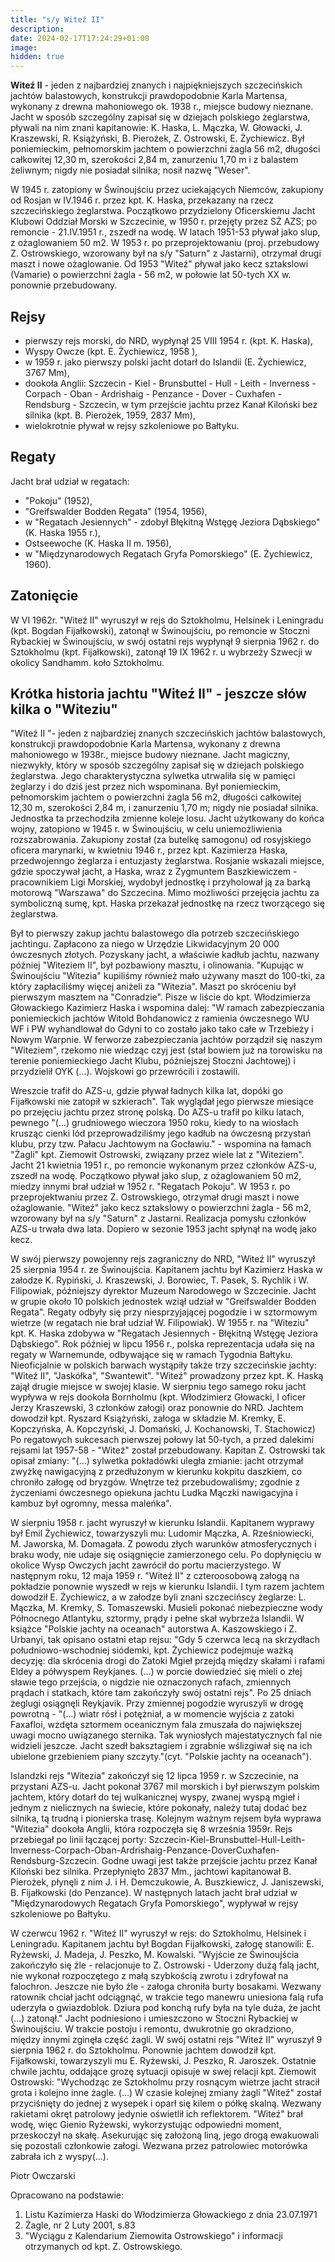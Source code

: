 ```yaml
---
title: "s/y Witeź II"
description: 
date: 2024-02-17T17:24:29+01:00
image: 
hidden: true
---
```


**Witeź II** - jeden z najbardziej znanych i najpiękniejszych szczecińskich jachtów balastowych, konstrukcji prawdopodobnie Karla Martensa, wykonany z drewna mahoniowego ok. 1938 r., miejsce budowy nieznane. Jacht w sposób szczególny zapisał się w dziejach polskiego żeglarstwa, pływali na nim znani kapitanowie: K. Haska, L. Mączka, W. Głowacki, J. Kraszewski, R. Książyński, B. Pierożek, Z. Ostrowski, E. Żychiewicz. Był poniemieckim, pełnomorskim jachtem o powierzchni żagla 56 m2, długości całkowitej 12,30 m, szerokości 2,84 m, zanurzeniu 1,70 m i z balastem żeliwnym; nigdy nie posiadał silnika; nosił nazwę "Weser". 

W 1945 r. zatopiony w Świnoujściu przez uciekających Niemców, zakupiony od Rosjan w IV.1946 r. przez kpt. K. Haska, przekazany na rzecz szczecińskiego żeglarstwa. Początkowo przydzielony Oficerskiemu Jacht Klubowi Oddział Morski w Szczecinie, w 1950 r. przejęty przez SŻ AZS; po remoncie - 21.IV.1951 r., zszedł na wodę. W latach 1951-53 pływał jako slup, z ożaglowaniem 50 m2. W 1953 r. po przeprojektowaniu (proj. przebudowy Z. Ostrowskiego, wzorowany był na s/y "Saturn" z Jastarni), otrzymał drugi maszt i nowe ożaglowanie. Od 1953 "Witeź" pływał jako kecz sztakslowi (Vamarie) o powierzchni żagla - 56 m2, w połowie lat 50-tych XX w. ponownie przebudowany. 

## Rejsy 

- pierwszy rejs morski, do NRD, wypłynął 25 VIII 1954 r. (kpt. K. Haska), 
- Wyspy Owcze (kpt. E. Żychiewicz, 1958 ), 
- w 1959 r. jako pierwszy polski jacht dotarł do Islandii (E. Żychiewicz, 3767 Mm), 
- dookoła Anglii: Szczecin - Kiel - Brunsbuttel - Hull - Leith - Inverness - Corpach - Oban - Ardrishaig - Penzance - Dover - Cuxhafen - Rendsburg - Szczecin, w tym przejście jachtu przez Kanał Kiloński bez silnika (kpt. B. Pierożek, 1959, 2837 Mm), 
- wielokrotnie pływał w rejsy szkoleniowe po Bałtyku. 

## Regaty

Jacht brał udział w regatach:
- "Pokoju" (1952),
- "Greifswalder Bodden Regata" (1954, 1956),
- w "Regatach Jesiennych" - zdobył Błękitną Wstęgę Jeziora Dąbskiego" (K. Haska 1955 r.), 
- Ostseewoche (K. Haska II m. 1956), 
- w "Międzynarodowych Regatach Gryfa Pomorskiego" (E. Żychiewicz, 1960). 

## Zatonięcie

W VI 1962r. "Witeź II" wyruszył w rejs do Sztokholmu, Helsinek i Leningradu (kpt. Bogdan Fijałkowski), zatonął w Świnoujściu, po remoncie w Stoczni Rybackiej w Świnoujściu, w swój ostatni rejs wypłynął 9 sierpnia 1962 r. do Sztokholmu (kpt. Fijałkowski), zatonął 19 IX 1962 r. u wybrzeży Szwecji w okolicy Sandhamm. koło Sztokholmu.

## Krótka historia jachtu "Witeź II" - jeszcze słów kilka o "Witeziu"

"Witeź II "- jeden z najbardziej znanych szczecińskich jachtów balastowych, konstrukcji prawdopodobnie Karla Martensa, wykonany z drewna mahoniowego w 1938r., miejsce budowy nieznane. Jacht magiczny, niezwykły, który w sposób szczególny zapisał się w dziejach polskiego żeglarstwa. Jego charakterystyczna sylwetka utrwaliła się w pamięci żeglarzy i do dziś jest przez nich wspominana. Był poniemieckim, pełnomorskim jachtem o powierzchni żagla 56 m2, długości całkowitej 12,30 m, szerokości 2,84 m, i zanurzeniu 1,70 m; nigdy nie posiadał silnika. Jednostka ta przechodziła zmienne koleje losu. Jacht użytkowany do końca wojny, zatopiono w 1945 r. w Świnoujściu, w celu uniemożliwienia rozszabrowania. Zakupiony został (za butelkę samogonu) od rosyjskiego oficera marynarki, w kwietniu 1946 r., przez kpt. Kazimierza Haska, przedwojenngo żeglarza i entuzjasty żeglarstwa. Rosjanie wskazali miejsce, gdzie spoczywał jacht, a Haska, wraz z Zygmuntem Baszkiewiczem - pracownikiem Ligi Morskiej, wydobył jednostkę i przyholował ją za barką motorową "Warszawa" do Szczecina. Mimo możliwości przejęcia jachtu za symboliczną sumę, kpt. Haska przekazał jednostkę na rzecz tworzącego się żeglarstwa.

Był to pierwszy zakup jachtu balastowego dla potrzeb szczecińskiego jachtingu. Zapłacono za niego w Urzędzie Likwidacyjnym 20 000 ówczesnych złotych. Pozyskany jacht, a właściwie kadłub jachtu, nazwany później "Witeziem II", był pozbawiony masztu, i olinowania. "Kupując w Świnoujściu "Witezia" kupiliśmy również mało używany maszt do 100-tki, za który zapłaciliśmy więcej aniżeli za "Witezia". Maszt po skróceniu był pierwszym masztem na "Conradzie". Pisze w liście do kpt. Włodzimierza Głowackiego Kazimierz Haska i wspomina dalej: "W ramach zabezpieczania poniemieckich jachtów Witold Bohdanowicz z ramienia ówczesnego WU WF i PW wyhandlował do Gdyni to co zostało jako tako całe w Trzebieży i Nowym Warpnie. W ferworze zabezpieczania jachtów porządził się naszym "Witeziem", rzekomo nie wiedząc czyj jest (stał bowiem już na torowisku na terenie poniemieckiego Jacht Klubu, późniejszej Stoczni Jachtowej) i przydzielił OYK (...). Wojskowi go przewrócili i zostawili.

Wreszcie trafił do AZS-u, gdzie pływał ładnych kilka lat, dopóki go Fijałkowski nie zatopił w szkierach". Tak wyglądał jego pierwsze miesiące po przejęciu jachtu przez stronę polską.
Do AZS-u trafił po kilku latach, pewnego "(...) grudniowego wieczora 1950 roku, kiedy to na wiosłach krusząc cienki lód przeprowadziliśmy jego kadłub na ówczesną przystań klubu, przy tzw. Pałacu Jachtowym na Gocławiu." - wspomina na łamach "Żagli" kpt. Ziemowit Ostrowski, związany przez wiele lat z "Witeziem".
Jacht 21 kwietnia 1951 r., po remoncie wykonanym przez członków AZS-u, zszedł na wodę. Początkowo pływał jako slup, z ożaglowaniem 50 m2, miedzy innymi brał udział w 1952 r. "Regatach Pokoju". W 1953 r. po przeprojektwaniu przez Z. Ostrowskiego, otrzymał drugi maszt i nowe ożaglowanie. "Witeź" jako kecz sztakslowy o powierzchni żagla - 56 m2, wzorowany był na s/y "Saturn" z Jastarni. Realizacja pomysłu członków AZS-u trwała dwa lata. Dopiero w sezonie 1953 jacht spłynął na wodę jako kecz.

W swój pierwszy powojenny rejs zagraniczny do NRD, "Witeź II" wyruszył 25 sierpnia 1954 r. ze Świnoujścia. Kapitanem jachtu był Kazimierz Haska w załodze K. Rypiński, J. Kraszewski, J. Borowiec, T. Pasek, S. Rychlik i W. Filipowiak, późniejszy dyrektor Muzeum Narodowego w Szczecinie. Jacht w grupie około 10 polskich jednostek wziął udział w "Greifswalder Bodden Regata". Regaty odbyły się przy niesprzyjającej pogodzie i w sztormowym wietrze (w regatach nie brał udział W. Filipowiak). W 1955 r. na "Witeziu" kpt. K. Haska zdobywa w "Regatach Jesiennych - Błękitną Wstęgę Jeziora Dąbskiego". Rok później w lipcu 1956 r., polska reprezentacja udała się na regaty w Warnemunde, odbywające się w ramach Tygodnia Bałtyku. Nieoficjalnie w polskich barwach wystąpiły także trzy szczecińskie jachty: "Witeź II", "Jaskółka", "Swantewit". "Witeź" prowadzony przez kpt. K. Haską zajął drugie miejsce w swojej klasie.
W sierpniu tego samego roku jacht wypływa w rejs dookoła Bornholmu (kpt. Włodzimierz Głowacki, I oficer Jerzy Kraszewski, 3 członków załogi) oraz ponownie do NRD. Jachtem dowodził kpt. Ryszard Książyński, załoga w składzie M. Kremky, E. Kopczyńska, A. Kopczyński, J. Domański, J.  Kochanowski, T. Stachowicz)
Po regatowych sukcesach pierwszej połowy lat 50-tych, a przed dalekimi rejsami lat 1957-58 - "Witeź" został przebudowany. Kapitan Z. Ostrowski tak opisał zmiany: "(...) sylwetka pokładówki uległa zmianie: jacht otrzymał zwyżkę nawigacyjną z przedłużonym w kierunku kokpitu daszkiem, co chroniło załogę od bryzgów. Wnętrze też przebudowaliśmy; zgodnie z życzeniami ówczesnego opiekuna jachtu Ludka Mączki nawigacyjna i kambuz był ogromny, messa maleńka".

W sierpniu 1958 r. jacht wyruszył w kierunku Islandii. Kapitanem wyprawy był Emil Żychiewicz, towarzyszyli mu: Ludomir Mączka, A. Rześniowiecki, M. Jaworska, M. Domagała. Z powodu złych warunków atmosferycznych i braku wody, nie udaje się osiągnięcie zamierzonego celu. Po dopłynięciu w okolice Wysp Owczych jacht zawrócił do portu macierzystego. W następnym roku, 12 maja 1959 r. "Witeź II" z czteroosobową załogą na pokładzie ponownie wyszedł w rejs w kierunku Islandii. I tym razem jachtem dowodził E. Żychiewicz, a w załodze byli znani szczecińscy żeglarze: L. Mączka, M. Kremky, S. Tomaszewski. Musieli pokonać niebezpieczne wody Północnego Atlantyku, sztormy, prądy i pełne skał wybrzeża Islandii. W książce "Polskie jachty na oceanach" autorstwa A. Kaszowskiego i Z. Urbanyi, tak opisano ostatni etap rejsu: "Gdy 5 czerwca lecą na skrzydłach południowo-wschodniej siódemki, kpt. Żychiewicz podejmuje ważką decyzję: dla skrócenia drogi do Zatoki Mgieł przejdą między skałami i rafami Eldey a półwyspem Reykjanes. (...) w porcie dowiedzieć się mieli o złej sławie tego przejścia, o nigdzie nie oznaczonych rafach, zmiennych prądach i statkach, które tam zakończyły swój ostatni rejs". Po 25 dniach żeglugi osiągnęli Reykjavik. Przy zmiennej pogodzie wyruszyli w drogę powrotną - "(...) wiatr rósł i potężniał, a w momencie wyjścia z zatoki Faxafloi, wzdęta sztormem oceanicznym fala zmuszała do największej uwagi mocno uwiązanego sternika. Tak wyniosłych majestatycznych fal nie widzieli jeszcze. Jacht szedł baksztagiem i zgrabnie wślizgiwał się na ich ubielone grzebieniem piany szczyty."(cyt. "Polskie jachty na oceanach").

Islandzki rejs "Witezia" zakończył się 12 lipca 1959 r. w Szczecinie, na przystani AZS-u. Jacht pokonał 3767 mil morskich i był pierwszym polskim jachtem, który dotarł do tej wulkanicznej wyspy, zwanej wyspą mgieł i jednym z nielicznych na świecie, które pokonały, należy tutaj dodać bez silnika, tą trudną i pionierska trasę. Kolejnym ważnym rejsem była wyprawa "Witezia" dookoła Anglii, która rozpoczęła się 8 września 1959r. Rejs przebiegał po linii łączącej porty: Szczecin-Kiel-Brunsbuttel-Hull-Leith-Inverness-Corpach-Oban-Ardrishaig-Penzance-DoverCuxhafen-Rendsburg-Szczecin. Godne uwagi jest także przejście jachtu przez Kanał Kiloński bez silnika. Przepłynięto 2837 Mm., jachtowi kapitanował B. Pierożek, płynęli z nim J. i H. Demczukowie, A. Buszkiewicz, J. Janiszewski, B. Fijałkowski (do Penzance). W następnych latach jacht brał udział w "Międzynarodowych Regatach Gryfa Pomorskiego", wypływał w rejsy szkoleniowe po Bałtyku.

W czerwcu 1962 r. "Witeź II" wyruszył w rejs: do Sztokholmu, Helsinek i Leningradu. Kapitanem jachtu był Bogdan Fijałkowski, załogę stanowili: E. Ryżewski, J. Madeja, J. Peszko, M. Kowalski. "Wyjście ze Świnoujścia zakończyło się źle - relacjonuje to Z. Ostrowski - Uderzony dużą falą jacht, nie wykonał rozpoczętego z małą szybkością zwrotu i zdryfował na falochron. Jeszcze nie było źle - załoga chroniła burty bosakami. Wezwany ratownik chciał jacht odciągnąć, w trakcie tego manewru uniesiona falą rufa uderzyła o gwiazdoblok. Dziura pod konchą rufy była na tyle duża, że jacht (...) zatonął." Jacht podniesiono i umieszczono w Stoczni Rybackiej w Świnoujściu. W trakcie postoju i remontu, dwukrotnie go okradziono, między innymi zginęła część żagli. W swój ostatni rejs "Witeź II" wyruszył 9 sierpnia 1962 r. do Sztokholmu. Ponownie jachtem dowodził kpt. Fijałkowski, towarzyszyli mu E. Ryżewski, J. Peszko, R. Jaroszek. Ostatnie chwile jachtu, oddające grozę sytuacji opisuje w swej relacji kpt. Ziemowit Ostrowski: "Wychodząc ze Sztokholmu przy rosnącym wietrze jacht stracił grota i kolejno inne żagle. (...) W czasie kolejnej zmiany żagli "Witeź" został przyciśnięty do jednej z wysepek i oparł się kilem o półkę skalną. Wezwany rakietami okręt patrolowy jedynie oświetlił ich reflektorem. "Witeź" brał wodę, więc Gienio Ryżewski, wykorzystując odpowiedni moment, przeskoczył na skałę. Asekurując się założoną liną, jego drogą ewakuowali się pozostali członkowie załogi. Wezwana przez patrolowiec motorówka zabrała ich z wyspy(...).

Piotr Owczarski


Opracowano na podstawie:
1. Listu Kazimierza Haski do Włodzimierza Głowackiego z dnia 23.07.1971
2. Żagle, nr 2 Luty 2001, s.83
3. "Wyciągu z Kalendarium Ziemowita Ostrowskiego" i informacji otrzymanych od kpt. Z. Ostrowskiego.
